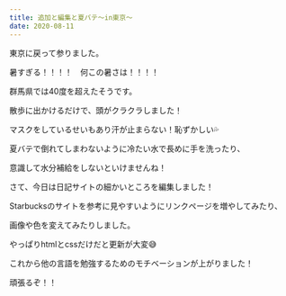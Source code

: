 ```yaml
---
title: 追加と編集と夏バテ〜in東京〜
date: 2020-08-11
---
```


東京に戻って参りました。

暑すぎる！！！！　何この暑さは！！！！

群馬県では40度を超えたそうです。

散歩に出かけるだけで、頭がクラクラしました！

マスクをしているせいもあり汗が止まらない！恥ずかしい💦

夏バテで倒れてしまわないように冷たい水で長めに手を洗ったり、

意識して水分補給をしないといけませんね！

さて、今日は日記サイトの細かいところを編集しました！

Starbucksのサイトを参考に見やすいようにリンクページを増やしてみたり、

画像や色を変えてみたりしました。

やっぱりhtmlとcssだけだと更新が大変😅

これから他の言語を勉強するためのモチベーションが上がりました！

頑張るぞ！！